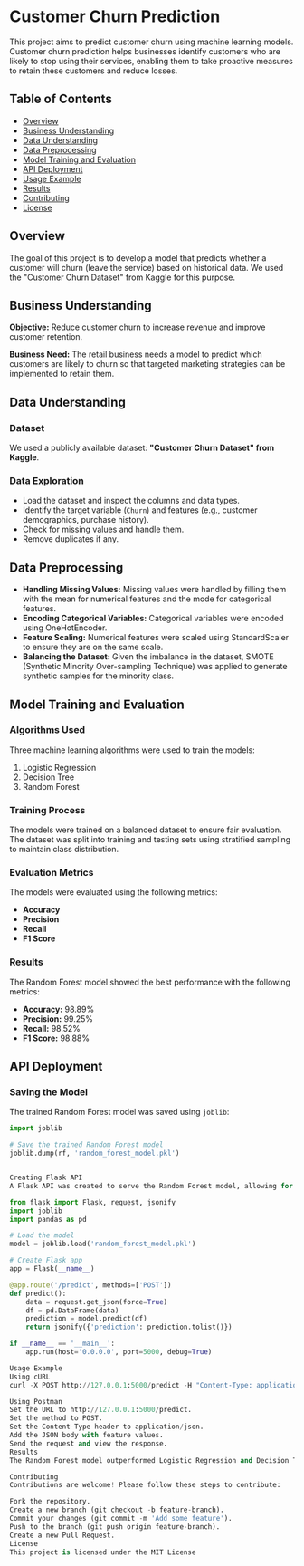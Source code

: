# Customer Churn Prediction

This project aims to predict customer churn using machine learning models. Customer churn prediction helps businesses identify customers who are likely to stop using their services, enabling them to take proactive measures to retain these customers and reduce losses.

## Table of Contents

- [Overview](#overview)
- [Business Understanding](#business-understanding)
- [Data Understanding](#data-understanding)
- [Data Preprocessing](#data-preprocessing)
- [Model Training and Evaluation](#model-training-and-evaluation)
- [API Deployment](#api-deployment)
- [Usage Example](#usage-example)
- [Results](#results)
- [Contributing](#contributing)
- [License](#license)

## Overview

The goal of this project is to develop a model that predicts whether a customer will churn (leave the service) based on historical data. We used the "Customer Churn Dataset" from Kaggle for this purpose.

## Business Understanding

**Objective:** Reduce customer churn to increase revenue and improve customer retention.

**Business Need:** The retail business needs a model to predict which customers are likely to churn so that targeted marketing strategies can be implemented to retain them.

## Data Understanding

### Dataset

We used a publicly available dataset: **"Customer Churn Dataset" from Kaggle**.

### Data Exploration

- Load the dataset and inspect the columns and data types.
- Identify the target variable (`Churn`) and features (e.g., customer demographics, purchase history).
- Check for missing values and handle them.
- Remove duplicates if any.

## Data Preprocessing

- **Handling Missing Values:** Missing values were handled by filling them with the mean for numerical features and the mode for categorical features.
- **Encoding Categorical Variables:** Categorical variables were encoded using OneHotEncoder.
- **Feature Scaling:** Numerical features were scaled using StandardScaler to ensure they are on the same scale.
- **Balancing the Dataset:** Given the imbalance in the dataset, SMOTE (Synthetic Minority Over-sampling Technique) was applied to generate synthetic samples for the minority class.

## Model Training and Evaluation

### Algorithms Used

Three machine learning algorithms were used to train the models:
1. Logistic Regression
2. Decision Tree
3. Random Forest

### Training Process

The models were trained on a balanced dataset to ensure fair evaluation. The dataset was split into training and testing sets using stratified sampling to maintain class distribution.

### Evaluation Metrics

The models were evaluated using the following metrics:
- **Accuracy**
- **Precision**
- **Recall**
- **F1 Score**

### Results

The Random Forest model showed the best performance with the following metrics:
- **Accuracy:** 98.89%
- **Precision:** 99.25%
- **Recall:** 98.52%
- **F1 Score:** 98.88%

## API Deployment

### Saving the Model

The trained Random Forest model was saved using `joblib`:

```python
import joblib

# Save the trained Random Forest model
joblib.dump(rf, 'random_forest_model.pkl')


Creating Flask API
A Flask API was created to serve the Random Forest model, allowing for real-time predictions.

from flask import Flask, request, jsonify
import joblib
import pandas as pd

# Load the model
model = joblib.load('random_forest_model.pkl')

# Create Flask app
app = Flask(__name__)

@app.route('/predict', methods=['POST'])
def predict():
    data = request.get_json(force=True)
    df = pd.DataFrame(data)
    prediction = model.predict(df)
    return jsonify({'prediction': prediction.tolist()})

if __name__ == '__main__':
    app.run(host='0.0.0.0', port=5000, debug=True)

Usage Example
Using cURL
curl -X POST http://127.0.0.1:5000/predict -H "Content-Type: application/json" -d '{"feature_1": [value1], "feature_2": [value2], ...}'

Using Postman
Set the URL to http://127.0.0.1:5000/predict.
Set the method to POST.
Set the Content-Type header to application/json.
Add the JSON body with feature values.
Send the request and view the response.
Results
The Random Forest model outperformed Logistic Regression and Decision Tree models, making it the most reliable choice for predicting customer churn. The balanced dataset ensured that the models were trained on an equal number of examples from both classes, resulting in reliable and unbiased performance metrics.

Contributing
Contributions are welcome! Please follow these steps to contribute:

Fork the repository.
Create a new branch (git checkout -b feature-branch).
Commit your changes (git commit -m 'Add some feature').
Push to the branch (git push origin feature-branch).
Create a new Pull Request.
License
This project is licensed under the MIT License

